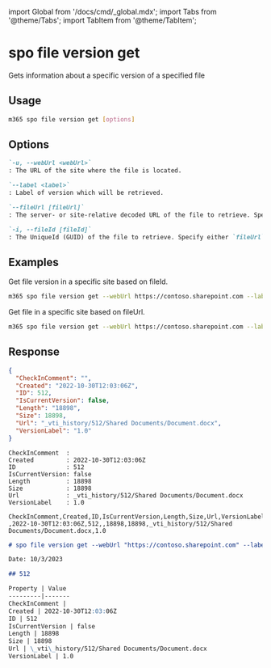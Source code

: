 <!-- DISCLAIMER: All secrets, passwords, and sensitive values in this document are examples only and not real credentials. -->
import Global from '/docs/cmd/_global.mdx';
import Tabs from '@theme/Tabs';
import TabItem from '@theme/TabItem';

# spo file version get

Gets information about a specific version of a specified file

## Usage

```sh
m365 spo file version get [options]
```

## Options

```md definition-list
`-u, --webUrl <webUrl>`
: The URL of the site where the file is located.

`--label <label>`
: Label of version which will be retrieved.

`--fileUrl [fileUrl]`
: The server- or site-relative decoded URL of the file to retrieve. Specify either `fileUrl` or `fileId` but not both.

`-i, --fileId [fileId]`
: The UniqueId (GUID) of the file to retrieve. Specify either `fileUrl` or `fileId` but not both.
```

<Global />

## Examples

Get file version in a specific site based on fileId.

```sh
m365 spo file version get --webUrl https://contoso.sharepoint.com --label "1.0" --fileId 'b2307a39-e878-458b-bc90-03bc578531d6'
```

Get file in a specific site based on fileUrl.

```sh
m365 spo file version get --webUrl https://contoso.sharepoint.com --label "1.0" --fileUrl '/Shared Documents/Document.docx'
```

## Response

<Tabs>
  <TabItem value="JSON">

  ```json
  {
    "CheckInComment": "",
    "Created": "2022-10-30T12:03:06Z",
    "ID": 512,
    "IsCurrentVersion": false,
    "Length": "18898",
    "Size": 18898,
    "Url": "_vti_history/512/Shared Documents/Document.docx",
    "VersionLabel": "1.0"
  }
  ```

  </TabItem>
  <TabItem value="Text">

  ```text
  CheckInComment  :
  Created         : 2022-10-30T12:03:06Z
  ID              : 512
  IsCurrentVersion: false
  Length          : 18898
  Size            : 18898
  Url             : _vti_history/512/Shared Documents/Document.docx
  VersionLabel    : 1.0
  ```

  </TabItem>
  <TabItem value="CSV">

  ```csv
  CheckInComment,Created,ID,IsCurrentVersion,Length,Size,Url,VersionLabel
  ,2022-10-30T12:03:06Z,512,,18898,18898,_vti_history/512/Shared Documents/Document.docx,1.0
  ```

  </TabItem>
  <TabItem value="Markdown">

  ```md
  # spo file version get --webUrl "https://contoso.sharepoint.com" --label "1.0" --fileUrl "/Shared Documents/Document.docx"

  Date: 10/3/2023

  ## 512

  Property | Value
  ---------|-------
  CheckInComment |
  Created | 2022-10-30T12:03:06Z
  ID | 512
  IsCurrentVersion | false
  Length | 18898
  Size | 18898
  Url | \_vti\_history/512/Shared Documents/Document.docx
  VersionLabel | 1.0
  ```

  </TabItem>
</Tabs>

